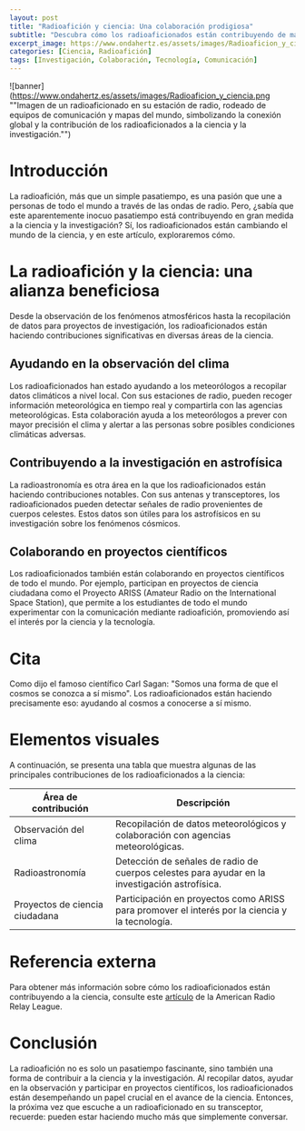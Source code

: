 ```yaml
---
layout: post
title: "Radioafición y ciencia: Una colaboración prodigiosa"
subtitle: "Descubra cómo los radioaficionados están contribuyendo de manera significativa a la ciencia y la investigación."
excerpt_image: https://www.ondahertz.es/assets/images/Radioaficion_y_ciencia.png
categories: [Ciencia, Radioafición]
tags: [Investigación, Colaboración, Tecnología, Comunicación]
---
```


![banner](https://www.ondahertz.es/assets/images/Radioaficion_y_ciencia.png ""Imagen de un radioaficionado en su estación de radio, rodeado de equipos de comunicación y mapas del mundo, simbolizando la conexión global y la contribución de los radioaficionados a la ciencia y la investigación."")

# Introducción

La radioafición, más que un simple pasatiempo, es una pasión que une a personas de todo el mundo a través de las ondas de radio. Pero, ¿sabía que este aparentemente inocuo pasatiempo está contribuyendo en gran medida a la ciencia y la investigación? Sí, los radioaficionados están cambiando el mundo de la ciencia, y en este artículo, exploraremos cómo.

# La radioafición y la ciencia: una alianza beneficiosa

Desde la observación de los fenómenos atmosféricos hasta la recopilación de datos para proyectos de investigación, los radioaficionados están haciendo contribuciones significativas en diversas áreas de la ciencia.

## Ayudando en la observación del clima

Los radioaficionados han estado ayudando a los meteorólogos a recopilar datos climáticos a nivel local. Con sus estaciones de radio, pueden recoger información meteorológica en tiempo real y compartirla con las agencias meteorológicas. Esta colaboración ayuda a los meteorólogos a prever con mayor precisión el clima y alertar a las personas sobre posibles condiciones climáticas adversas.

## Contribuyendo a la investigación en astrofísica

La radioastronomía es otra área en la que los radioaficionados están haciendo contribuciones notables. Con sus antenas y transceptores, los radioaficionados pueden detectar señales de radio provenientes de cuerpos celestes. Estos datos son útiles para los astrofísicos en su investigación sobre los fenómenos cósmicos.

## Colaborando en proyectos científicos

Los radioaficionados también están colaborando en proyectos científicos de todo el mundo. Por ejemplo, participan en proyectos de ciencia ciudadana como el Proyecto ARISS (Amateur Radio on the International Space Station), que permite a los estudiantes de todo el mundo experimentar con la comunicación mediante radioafición, promoviendo así el interés por la ciencia y la tecnología.

# Cita

Como dijo el famoso científico Carl Sagan: "Somos una forma de que el cosmos se conozca a sí mismo". Los radioaficionados están haciendo precisamente eso: ayudando al cosmos a conocerse a sí mismo.

# Elementos visuales

A continuación, se presenta una tabla que muestra algunas de las principales contribuciones de los radioaficionados a la ciencia:

| Área de contribución | Descripción |
| --- | --- |
| Observación del clima | Recopilación de datos meteorológicos y colaboración con agencias meteorológicas. |
| Radioastronomía | Detección de señales de radio de cuerpos celestes para ayudar en la investigación astrofísica. |
| Proyectos de ciencia ciudadana | Participación en proyectos como ARISS para promover el interés por la ciencia y la tecnología. |

# Referencia externa

Para obtener más información sobre cómo los radioaficionados están contribuyendo a la ciencia, consulte este [artículo](https://www.arrl.org/news/amateur-radio-in-the-news-hams-contribute-to-science-technology) de la American Radio Relay League.

# Conclusión

La radioafición no es solo un pasatiempo fascinante, sino también una forma de contribuir a la ciencia y la investigación. Al recopilar datos, ayudar en la observación y participar en proyectos científicos, los radioaficionados están desempeñando un papel crucial en el avance de la ciencia. Entonces, la próxima vez que escuche a un radioaficionado en su transceptor, recuerde: pueden estar haciendo mucho más que simplemente conversar.